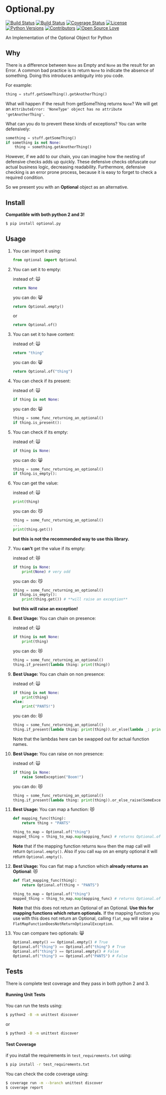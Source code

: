 # Optional.py
[![Build Status](https://img.shields.io/pypi/v/optional.py.svg)](https://pypi.org/project/optional.py/)
[![Build Status](https://travis-ci.com/cbefus/optional.py.svg?branch=master)](https://travis-ci.com/cbefus/optional.py)
[![Coverage Status](https://coveralls.io/repos/github/cbefus/optional.py/badge.svg?branch=master)](https://coveralls.io/github/cbefus/optional.py?branch=master)
[![License](https://img.shields.io/pypi/l/optional.py.svg)](https://pypi.org/project/optional.py/)
[![Python Versions](https://img.shields.io/pypi/pyversions/optional.py.svg)](https://pypi.org/project/optional.py/)
[![Contributors](https://img.shields.io/github/contributors/cbefus/optional.py.svg)](https://pypi.org/project/optional.py/)
[![Open Source Love](https://badges.frapsoft.com/os/v2/open-source.png?v=103)](https://github.com/open-source)

An Implementation of the Optional Object for Python

## Why

There is a difference between `None` as Empty and `None` as the result for an Error.  A common bad practice is to
return `None` to indicate the absence of something. Doing this introduces ambiguity into you code.

For example:
```python
thing = stuff.getSomeThing().getAnotherThing()
```
What will happen if the result from getSomeThing returns `None`?  We will get an `AttributeError: 'NoneType' object has
no attribute 'getAnotherThing'`.

What can you do to prevent these kinds of exceptions?  You can write defensively:
```python
something = stuff.getSomeThing()
if something is not None:
    thing = something.getAnotherThing()
```
However, if we add to our chain, you can imagine how the nesting of defensive checks adds up quickly. These defensive checks obfuscate our actual business logic, decreasing readability.
Furthermore, defensive checking is an error prone process, because it is easy to forget to check a required condition.

So we present you with an **Optional** object as an alternative.

## Install

**Compatible with both python 2 and 3!**

```bash
$ pip install optional.py
```

## Usage

1. You can import it using:
    ```python
    from optional import Optional
    ```

2. You can set it to empty:

    instead of: :scream_cat:
    ```python
    return None
    ```
    you can do: :smile_cat:
    ```python
    return Optional.empty()
    ```
    or
    ```python
    return Optional.of()
    ```

3. You can set it to have content:

    instead of: :scream_cat:
    ```python
    return "thing"
    ```
    you can do: :smile_cat:
    ```python
    return Optional.of("thing")
    ```


4. You can check if its present:

    instead of: :scream_cat:
    ```python
    if thing is not None:
    ```
    you can do: :smile_cat:
    ```python
    thing = some_func_returning_an_optional()
    if thing.is_present():
    ```

5. You can check if its empty:

    instead of: :scream_cat:
    ```python
    if thing is None:
    ```
    you can do: :smile_cat:
    ```python
    thing = some_func_returning_an_optional()
    if thing.is_empty():
    ```


6. You can get the value:

    instead of: :scream_cat:
    ```python
    print(thing)
    ```
    you can do: :smirk_cat:
    ```python
    thing = some_func_returning_an_optional()
    ...
    print(thing.get())
    ```
    **but this is not the recommended way to use this library.**

7. You **can't** get the value if its empty:

    instead of: :crying_cat_face:
    ```python
    if thing is None:
        print(None) # very odd
    ```
    you can do: :smirk_cat:
    ```python
    thing = some_func_returning_an_optional()
    if thing.is_empty():
        print(thing.get()) # **will raise an exception**
    ```
    **but this will raise an exception!**

8. **Best Usage:** You can chain on presence:

    instead of: :scream_cat:
    ```python
    if thing is not None:
        print(thing)
    ```
    you can do: :heart_eyes_cat:
    ```python
    thing = some_func_returning_an_optional()
    thing.if_present(lambda thing: print(thing))
    ```


9. **Best Usage:** You can chain on non presence:

    instead of: :scream_cat:
    ```python
    if thing is not None:
        print(thing)
    else:
        print("PANTS!")
    ```
    you can do: :heart_eyes_cat:
    ```python
    thing = some_func_returning_an_optional()
    thing.if_present(lambda thing: print(thing)).or_else(lambda _: print("PANTS!"))
    ```
    Note that the lambdas here can be swapped out for actual function names.

10. **Best Usage:** You can raise on non presence:

    instead of: :scream_cat:
    ```python
    if thing is None:
        raise SomeException("Boom!")
    ```
    you can do: :heart_eyes_cat:
    ```python
    thing = some_func_returning_an_optional()
    thing.if_present(lambda thing: print(thing)).or_else_raise(SomeException("Boom!"))
    ```

10. **Best Usage:** You can map a function: :heart_eyes_cat:

    ```python
    def mapping_func(thing):
        return thing + "PANTS"

    thing_to_map = Optional.of("thing")
    mapped_thing = thing_to_map.map(mapping_func) # returns Optional.of("thingPANTS")
    ```
    **Note** that if the mapping function returns `None` then the map call will return `Optional.empty()`. Also
    if you call `map` on an empty optional it will return `Optional.empty()`.

11. **Best Usage:** You can flat map a function which **already returns an Optional**: :heart_eyes_cat:
    ```python
    def flat_mapping_func(thing):
        return Optional.of(thing + "PANTS")

    thing_to_map = Optional.of("thing")
    mapped_thing = thing_to_map.map(mapping_func) # returns Optional.of("thingPANTS")
    ```
    **Note** that this does not return an Optional of an Optional.  __Use this for mapping functions which return optionals.__
    If the mapping function you use with this does not return an Optional, calling `flat_map` will raise a
    `FlatMapFunctionDoesNotReturnOptionalException`.

12. You can compare two optionals: :smile_cat:
    ```python
    Optional.empty() == Optional.empty() # True
    Optional.of("thing") == Optional.of("thing") # True
    Optional.of("thing") == Optional.empty() # False
    Optional.of("thing") == Optional.of("PANTS") # False
    ```


## Tests

There is complete test coverage and they pass in both python 2 and 3.

#### Running Unit Tests

You can run the tests using:
```bash
$ python2 -B -m unittest discover
```

or

```bash
$ python3 -B -m unittest discover
```

#### Test Coverage
if you install the requirements in `test_requirements.txt` using:
```bash
$ pip install -r test_requirements.txt
```
You can check the code coverage using:
```bash
$ coverage run -m --branch unittest discover
$ coverage report
```

